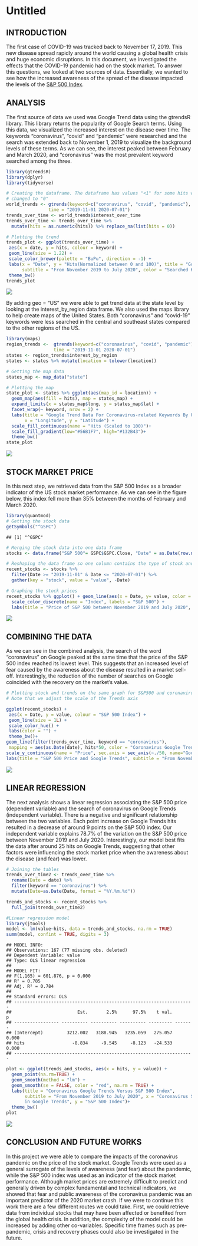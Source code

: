 Untitled
================

## INTRODUCTION

The first case of COVID-19 was tracked back to November 17, 2019. This
new disease spread rapidly around the world causing a global health
crisis and huge economic disruptions. In this document, we investigated
the effects that the COVID-19 pandemic had on the stock market. To
answer this questions, we looked at two sources of data. Essentially, we
wanted to see how the increased awareness of the spread of the disease
impacted the levels of the [S&P 500
Index](https://en.wikipedia.org/wiki/S%26P_500_Index).

## ANALYSIS

The first source of data we used was Google Trend data using the
gtrendsR library. This library returns the popularity of Google Search
terms. Using this data, we visualized the increased interest on the
disease over time. The keywords “coronavirus”, “covid” and “pandemic”
were researched and the search was extended back to November 1, 2019 to
visualize the background levels of these terms. As we can see, the
interest peaked between February and March 2020, and “coronavirus” was
the most prevalent keyword searched among the three.

``` r
library(gtrendsR)
library(dplyr)
library(tidyverse)

# Creating the dataframe. The dataframe has values "<1" for some hits which we've 
# changed to "0"
world_trends <- gtrends(keyword=c("coronavirus", "covid", "pandemic"), 
                time = "2019-11-01 2020-07-01")
trends_over_time <- world_trends$interest_over_time
trends_over_time <- trends_over_time %>% 
  mutate(hits = as.numeric(hits)) %>% replace_na(list(hits = 0))

# Plotting the trend
trends_plot <- ggplot(trends_over_time) +
 aes(x = date, y = hits, colour = keyword) +
 geom_line(size = 1.22) +
 scale_color_brewer(palette = "BuPu", direction = -1) +
 labs(x = "Date", y = "Hits(Normalized between 0 and 100)", title = "Google Trend Data", 
      subtitle = "From November 2019 to July 2020", color = "Searched Keywords")+
 theme_bw()
trends_plot
```

![](Coronavirus-Google-Search-and-Stock-Prices_files/figure-gfm/unnamed-chunk-1-1.png)<!-- -->

By adding geo = “US” we were able to get trend data at the state level
by looking at the interest\_by\_region data frame. We also used the maps
library to help create maps of the United States. Both “coronavirus” and
“covid-19” keywords were less searched in the central and southeast
states compared to the other regions of the US.

``` r
library(maps)
region_trends <-  gtrends(keyword=c("coronavirus", "covid", "pandemic"), geo = "US", 
                  time = "2019-11-01 2020-07-01")
states <- region_trends$interest_by_region
states <- states %>% mutate(location = tolower(location))

# Getting the map data
states_map <- map_data("state")

# Plotting the map
state_plot <- states %>% ggplot(aes(map_id = location)) +
  geom_map(aes(fill = hits), map = states_map) +
  expand_limits(x = states_map$long, y = states_map$lat) + 
  facet_wrap(~ keyword, nrow = 2) + 
  labs(title = "Google Trend Data For Coronavirus-related Keywords By US State", 
       x = "Longitude", y = "Latitude") + 
  scale_fill_continuous(name = "Hits (Scaled to 100)")+
  scale_fill_gradient(low="#56B1F7", high="#132B43")+
  theme_bw()
state_plot
```

![](Coronavirus-Google-Search-and-Stock-Prices_files/figure-gfm/unnamed-chunk-2-1.png)<!-- -->

## STOCK MARKET PRICE

In this next step, we retrieved data from the S&P 500 Index as a broader
indicator of the US stock market performance. As we can see in the
figure below, this index fell more than 35% between the months of
February and March 2020.

``` r
library(quantmod)
# Getting the stock data
getSymbols("^GSPC")
```

    ## [1] "^GSPC"

``` r
# Merging the stock data into one data frame
stocks <- data.frame("S&P 500"= GSPC$GSPC.Close, "Date" = as.Date(row.names(as.data.frame(GSPC))))

# Reshaping the data frame so one column contains the type of stock and  filtering the date.
recent_stocks <- stocks %>% 
  filter(Date >= "2019-11-01" & Date <= "2020-07-01") %>% 
  gather(key = "stock", value = "value", -Date)

# Graphing the stock prices
recent_stocks %>% ggplot() + geom_line(aes(x = Date, y= value, color = stock)) +
  scale_color_discrete(name = "Index", labels = "S&P 500") +
  labs(title = "Price of S&P 500 between November 2019 and July 2020", y = "Price") + theme_bw()
```

![](Coronavirus-Google-Search-and-Stock-Prices_files/figure-gfm/unnamed-chunk-3-1.png)<!-- -->

## COMBINING THE DATA

As we can see in the combined analysis, the search of the word
“coronavirus” on Google peaked at the same time that the price of the
S&P 500 index reached its lowest level. This suggests that an increased
level of fear caused by the awareness about the disease resulted in a
market sell-off. Interestingly, the reduction of the number of searches
on Google coincided with the recovery on the market’s value.

``` r
# Plotting stock and trends on the same graph for S&P500 and coronavirus. 
# Note that we adjust the scale of the Trends axis

ggplot(recent_stocks) +
 aes(x = Date, y = value, colour = "S&P 500 Index") +
 geom_line(size = 1L) +
 scale_color_hue() +
 labs(color = "") +
 theme_bw()+
geom_line(filter(trends_over_time, keyword == "coronavirus"), 
 mapping = aes(as.Date(date), hits*50, color = "Coronavirus Google Trends Hits")) +
scale_y_continuous(name = "Price", sec.axis = sec_axis(~./50, name="Google Trends Hits")) + 
labs(title = "S&P 500 Price and Google Trends", subtitle = "From November 2019 to July 2020")
```

![](Coronavirus-Google-Search-and-Stock-Prices_files/figure-gfm/unnamed-chunk-4-1.png)<!-- -->

## LINEAR REGRESSION

The next analysis shows a linear regression associating the S&P 500
price (dependent variable) and the search of coronavirus on Google
Trends (independent variable). There is a negative and significant
relationship between the two variables. Each point increase on Google
Trends hits resulted in a decrease of around 9 points on the S&P 500
index. Our independent variable explains 78.7% of the variation on the
S&P 500 price between November 2019 and July 2020. Interestingly, our
model best fits the data after around 25 hits on Google Trends,
suggesting that other factors were influencing the stock market price
when the awareness about the disease (and fear) was lower.

``` r
# Joining the tables
trends_over_time2 <- trends_over_time %>%
  rename(Date = date) %>%
  filter(keyword == "coronavirus") %>%
  mutate(Date=as.Date(Date, format = "%Y.%m.%d"))

trends_and_stocks <- recent_stocks %>%
  full_join(trends_over_time2)

#Linear regression model
library(jtools)
model <- lm(value~hits, data = trends_and_stocks, na.rm = TRUE)
summ(model, confint = TRUE, digits = 3)
```

    ## MODEL INFO:
    ## Observations: 167 (77 missing obs. deleted)
    ## Dependent Variable: value
    ## Type: OLS linear regression 
    ## 
    ## MODEL FIT:
    ## F(1,165) = 601.876, p = 0.000
    ## R² = 0.785
    ## Adj. R² = 0.784 
    ## 
    ## Standard errors: OLS
    ## --------------------------------------------------------------------
    ##                         Est.       2.5%      97.5%    t val.       p
    ## ----------------- ---------- ---------- ---------- --------- -------
    ## (Intercept)         3212.002   3188.945   3235.059   275.057   0.000
    ## hits                  -8.834     -9.545     -8.123   -24.533   0.000
    ## --------------------------------------------------------------------

``` r
plot <- ggplot(trends_and_stocks, aes(x = hits, y = value)) +
  geom_point(na.rm=TRUE) +
  geom_smooth(method = "lm") +
  geom_smooth(se = FALSE, color = "red", na.rm = TRUE) + 
  labs(title = "Coronavirus Google Trends Versus S&P 500 Index", 
       subtitle = "From November 2019 to July 2020", x = "Coronavirus Searches 
       in Google Trends", y = "S&P 500 Index")+
  theme_bw()
plot
```

![](Coronavirus-Google-Search-and-Stock-Prices_files/figure-gfm/unnamed-chunk-5-1.png)<!-- -->

## CONCLUSION AND FUTURE WORKS

In this project we were able to compare the impacts of the coronavirus
pandemic on the price of the stock market. Google Trends were used as a
general surrogate of the levels of awareness (and fear) about the
pandemic, while the S&P 500 index was used as an indicator of the stock
market performance. Although market prices are extremely difficult to
predict and generally driven by complex fundamental and technical
indicators, we showed that fear and public awareness of the coronavirus
pandemic was an important predictor of the 2020 market crash. If we were
to continue this work there are a few different routes we could take.
First, we could retrieve data from individual stocks that may have been
affected or benefited from the global health crisis. In addition, the
complexity of the model could be increased by adding other co-variables.
Specific time frames such as pre-pandemic, crisis and recovery phases
could also be investigated in the future.
